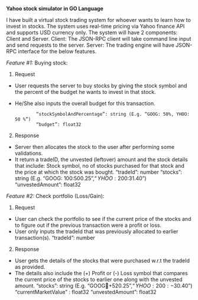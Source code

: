 **Yahoo stock simulator in GO Language**

I have built a virtual stock trading system for whoever wants to learn how to invest in stocks.
The system uses real-time pricing via Yahoo finance API and supports USD currency only. 
The system will have 2 components: Client and Server.
Client: The JSON-RPC client will take command line input and send requests to the server.
Server: The trading engine will have JSON-RPC interface for the below features.

*Feature #1:* 
Buying stock: 
1)	Request
-	User requests the server to buy stocks by giving the stock symbol and the percent of the budget he wants to invest in that stock.
-	He/She also inputs the overall budget for this transaction.

                “stockSymbolAndPercentage”: string (E.g. “GOOG: 50%, YHOO: 50 %”)
                “budget”: float32
2)	Response
-	Server then allocates the stock to the user after performing some validations. 
-	It return a tradeID, the unvested (leftover) amount and the stock details that include: Stock symbol, no of stocks purchased for that stock and the price at which the stock was bought. 
     “tradeId”: number
     “stocks”: string (E.g. “GOOG: 100:$500.25”, “YHOO: 200:$31.40”)
                 “unvestedAmount”: float32

*Feature #2:* 
Check portfolio (Loss/Gain): 
1)	Request
-	User can check the portfolio to see if the current price of the stocks and to figure out if the previous transaction were a profit or loss.
-	User only inputs the tradeId that was previously allocated to earlier transaction(s).
             “tradeId”: number

2)	Response
-	User gets the details of the stocks that were purchased w.r.t the tradeId as provided. 
-	The details also include the (+) Profit or (-) Loss symbol that compares the current price of the stocks to earlier one along with the unvested amount.
“stocks”: string (E.g. “GOOG:100:+$520.25”, “YHOO:200:-$30.40”)
“currentMarketValue” : float32
    “unvestedAmount”: float32
